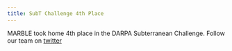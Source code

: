 ```yaml
---
title: SubT Challenge 4th Place
---
```


MARBLE took home 4th place in the DARPA Subterranean Challenge. Follow our team on [twitter](https://twitter.com/BoulderMarble)

